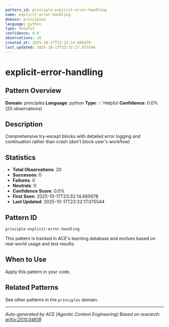 ```yaml
---
pattern_id: principle-explicit-error-handling
name: explicit-error-handling
domain: principles
language: python
type: helpful
confidence: 0.0
observations: 20
created_at: 2025-10-17T23:32:14.685678
last_updated: 2025-10-17T23:32:17.075544
---
```

# explicit-error-handling

## Pattern Overview

**Domain**: principles
**Language**: python
**Type**: ✅ Helpful
**Confidence**: 0.0% (20 observations)

## Description

Comprehensive try-except blocks with detailed error logging and continuation rather than crash (don't block user's workflow)

## Statistics

- **Total Observations**: 20
- **Successes**: 0
- **Failures**: 0
- **Neutrals**: 0
- **Confidence Score**: 0.0%
- **First Seen**: 2025-10-17T23:32:14.685678
- **Last Updated**: 2025-10-17T23:32:17.075544

## Pattern ID

```
principle-explicit-error-handling
```

This pattern is tracked in ACE's learning database and evolves based on real-world usage and test results.

## When to Use

Apply this pattern in your code.

## Related Patterns

See other patterns in the `principles` domain.

---

*Auto-generated by ACE (Agentic Context Engineering)*
*Based on research: [arXiv:2510.04618](https://arxiv.org/abs/2510.04618)*
